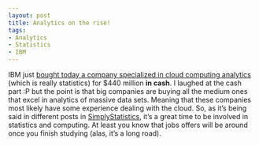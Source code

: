 ```yaml
---
layout: post
title: Analytics on the rise!
tags:
- Analytics
- Statistics
- IBM
---
```

<p>IBM just <a href="http://dealbook.nytimes.com/2011/12/08/ibm-buys-demandtec-for-440-million/?partner=rss&amp;emc=rss">bought today a company specialized in cloud computing analytics </a>(which is really statistics) for $440 million <strong>in cash</strong>. I laughed at the cash part :P but the point is that big companies are buying all the medium ones that excel in analytics of massive data sets. Meaning that these companies most likely have some experience dealing with the cloud. So, as it&#8217;s being said in different posts in <a href="http://simplystatistics.tumblr.com/">SimplyStatistics</a>, it&#8217;s a great time to be involved in statistics and computing. At least you know that jobs offers will be around once you finish studying (alas, it&#8217;s a long road).</p>
